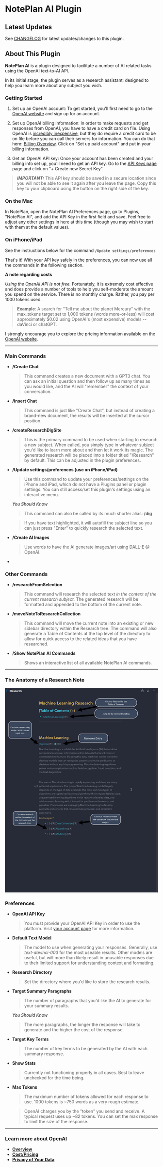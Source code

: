 # NotePlan AI Plugin

## Latest Updates

See [CHANGELOG](https://github.com/NotePlan/plugins/blob/main/shared.AI/CHANGELOG.md) for latest updates/changes to this plugin.

## About This Plugin

**NotePlan AI** is a plugin designed to facilitate a number of AI related tasks using the OpenAI text-to-AI API.

In its initial stage, the plugin serves as a research assistant; designed to help you learn more about any subject you wish.

### Getting Started

1. Set up an OpenAI account: To get started, you'll first need to go to the [OpenAI website](https://openai.com/api/) and sign up for an account.

2. Set up OpenAI billing information: In order to make requests and get responses from OpenAI, you have to have a credit card on file. Using OpenAI is [incredibly inexpensive](https://openai.com/pricing), but they do require a credit card to be on file before you can call their servers for information. You can do that here: [Billing Overview](https://platform.openai.com/account/billing/overview). Click on "Set up paid account" and put in your billing information.

3. Get an OpenAI API key: Once your account has been created and your billing info set up, you'll need to get an API key. Go to the [API Keys page](https://beta.openai.com/account/api-keys) page and click on "+ Create new Secret Key".

>***IMPORTANT:*** This API key should be saved in a secure location since you will not be able to see it again after you leave the page. Copy this key to your clipboard using the button on the right side of the key.

### On the Mac

In NotePlan, open the NotePlan AI Preferences page, go to Plugins, "NotePlan AI", and add the API Key in the first field and save. Feel free to adjust any other settings in here at this time (though you may wish to start with them at the default values).

### On iPhone/iPad

See the instructions below for the command `/Update settings/preferences`

That's it! With your API key safely in the preferences, you can now use all the commands in the following section.

**A note regarding costs**

*Using the OpenAI API is not free.* Fortunately, it is extremely cost effective and does provide a number of tools to help you self-moderate the amount you spend on the service. There is no monthly charge. Rather, you pay per 1000 tokens used.

>**Example**:
A search for "Tell me about the planet Mercury" with the max_tokens target set to 1,000 tokens (words more-or-less) will cost approximately $0.02 using OpenAI's (most expensive) models -- daVinci or chatGPT.

I strongly encourage you to explore the pricing information available on the [OpenAI website](https://openai.com/api/pricing/).

---

### Main Commands

- **/Create Chat**

    >This command creates a new document with a GPT3 chat. You can ask an initial question and then follow up as many times as you would like, and the AI will "remember" the context of your conversation.

- **/Insert Chat**

    >This command is just like "Create Chat", but instead of creating a brand-new document, the results will be inserted at the cursor position.

- **/createResearchDigSite**

    >This is the primary command to be used when starting to research a new subject. When called, you simply type in whatever subject you'd like to learn more about and then let it work its magic. The generated research will be placed into a folder titled "/Research" by default. This can be adjusted in the plugin preferences.

- **/Update settings/preferences (use on iPhone/iPad)**

    >Use this command to update your preferences/settings on the iPhone and iPad, which do not have a Plugins panel or plugin settings. You can still access/set this plugin's settings using an interactive menu.

    *You Should Know*

    >This command can also be called by its much shorter alias: **/dig**

    >If you have text highlighted, it will autofill the subject line so you can just press "Enter" to quickly research the selected text.

- **/Create AI Images**

    >Use words to have the AI generate images/art using DALL-E @ OpenAI.

-

### Other Commands

- **/researchFromSelection**

    >This command will research the selected text *in the context of the current research subject.* The generated research will be formatted and appended to the bottom of the current note.

- **/moveNoteToResearchCollection**

    >This command will move the current note into an existing or new sidebar directory within the Research tree. The command will also generate a Table of Contents at the top level of the directory to allow for quick access to the related ideas that you have researched.

- **/Show NotePlan AI Commands**
    > Shows an interactive list of all available NotePlan AI commands.

---

### The Anatomy of a Research Note

![anatomy_of_reserach_note_image](./src/images/anatomy_of_research_note.png)

### Preferences

- **OpenAI API Key**

    >You must provide your OpenAI API Key in order to use the platform.
    >Visit [your account page](https://beta.openai.com/account/api-keys) for more information.

- **Default Text Model**

    >The model to use when generating your responses. Generally, use *text-davinci-003* for the most useable results. Other models are useful, but will more than likely result in unusable responses due to their limited support for understanding context and formatting.

- **Research Directory**

    >Set the directory where you'd like to store the research results.

- **Target Summary Paragraphs**

    >The number of paragraphs that you'd like the AI to generate for your summary results.

    *You Should Know*

    >The more paragraphs, the longer the response will take to generate and the higher the cost of the response.

- **Target Key Terms**

    >The number of key terms to be generated by the AI with each summary response.

- **Show Stats**

   >Currently not functioning properly in all cases. Best to leave unchecked for the time being.

- **Max Tokens**

    >The maximum number of tokens allowed for each response to use. 1000 tokens is ~750 words as a very rough estimate.

    >OpenAI charges you by the "token" you send and receive. A typical request uses up ~82 tokens. You can set the max response to limit the size of the response.

---

### Learn more about OpenAI

- **[Overview](https://openai.com/product)**
- **[Cost/Pricing](https://openai.com/pricing)**
- **[Privacy of Your Data](https://openai.com/policies/api-data-usage-policies)**
